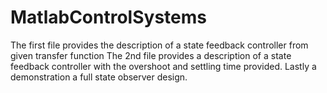 # MatlabControlSystems
The first file provides the description of a state feedback controller from given transfer function
The 2nd file provides a description of a state feedback controller with the overshoot and settling time provided.
Lastly a demonstration a full state observer design.
